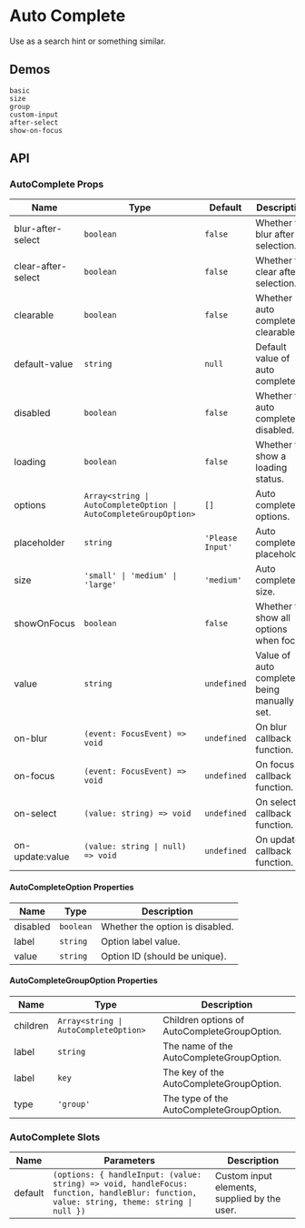 # Auto Complete

Use as a search hint or something similar.

## Demos

```demo
basic
size
group
custom-input
after-select
show-on-focus
```

## API

### AutoComplete Props

| Name | Type | Default | Description |
| --- | --- | --- | --- |
| blur-after-select | `boolean` | `false` | Whether to blur after selection. |
| clear-after-select | `boolean` | `false` | Whether to clear after selection. |
| clearable | `boolean` | `false` | Whether auto complete is clearable. |
| default-value | `string` | `null` | Default value of auto complete. |
| disabled | `boolean` | `false` | Whether the auto complete is disabled. |
| loading | `boolean` | `false` | Whether to show a loading status. |
| options | `Array<string \| AutoCompleteOption \| AutoCompleteGroupOption>` | `[]` | Auto complete options. |
| placeholder | `string` | `'Please Input'` | Auto complete's placeholder. |
| size | `'small' \| 'medium' \| 'large'` | `'medium'` | Auto complete size. |
| showOnFocus | `boolean` | `false` | Whether to show all options when focus. |
| value | `string` | `undefined` | Value of auto complete if being manually set. |
| on-blur | `(event: FocusEvent) => void` | `undefined` | On blur callback function. |
| on-focus | `(event: FocusEvent) => void` | `undefined` | On focus callback function. |
| on-select | `(value: string) => void` | `undefined` | On select callback function. |
| on-update:value | `(value: string \| null) => void` | `undefined` | On update callback function. |

#### AutoCompleteOption Properties

| Name     | Type      | Description                     |
| -------- | --------- | ------------------------------- |
| disabled | `boolean` | Whether the option is disabled. |
| label    | `string`  | Option label value.             |
| value    | `string`  | Option ID (should be unique).   |

#### AutoCompleteGroupOption Properties

| Name | Type | Description |
| --- | --- | --- |
| children | `Array<string \| AutoCompleteOption>` | Children options of AutoCompleteGroupOption. |
| label | `string` | The name of the AutoCompleteGroupOption. |
| label | `key` | The key of the AutoCompleteGroupOption. |
| type | `'group'` | The type of the AutoCompleteGroupOption. |

### AutoComplete Slots

| Name | Parameters | Description |
| --- | --- | --- |
| default | `(options: { handleInput: (value: string) => void, handleFocus: function, handleBlur: function, value: string, theme: string \| null })` | Custom input elements, supplied by the user. |

